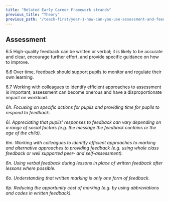 ```yaml
---
title: "Related Early Career Framework strands"
previous_title: "Theory"
previous_path: "/teach-first/year-1-how-can-you-use-assessment-and-feedback-to-greatest-effect/spring-week-4-ect-theory"
---
```


## Assessment

6.5 High-quality feedback can be written or verbal; it is likely to be accurate and clear, encourage further effort, and provide specific guidance on how to improve.

6.6 Over time, feedback should support pupils to monitor and regulate their own learning.

6.7 Working with colleagues to identify efficient approaches to assessment is important; assessment can become onerous and have a disproportionate impact on workload.

_6h. Focusing on specific actions for pupils and providing time for pupils to respond to feedback._

_6i. Appreciating that pupils' responses to feedback can vary depending on a range of social factors (e.g. the message the feedback contains or the age of the child)._

_6m. Working with colleagues to identify efficient approaches to marking and alternative approaches to providing feedback (e.g. using whole class feedback or well supported peer- and self-assessment)._

_6n. Using verbal feedback during lessons in place of written feedback after lessons where possible._

_6o. Understanding that written marking is only one form of feedback._

_6p. Reducing the opportunity cost of marking (e.g. by using abbreviations and codes in written feedback)._
